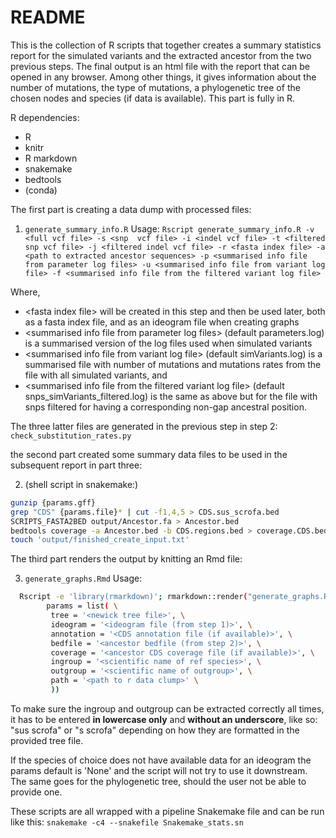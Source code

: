 # README
This is the collection of R scripts that together creates a summary statistics report for the simulated variants and the extracted ancestor from the two previous steps. The final output is an html file with the report that can be opened in any browser. Among other things, it gives information about the number of mutations, the type of mutations, a phylogenetic tree of the chosen nodes and species (if data is available).
This part is fully in R.

R dependencies:
- R
- knitr
- R markdown
- snakemake
- bedtools
- (conda)

The first part is creating a data dump with processed files:
1. `generate_summary_info.R`
  Usage:
  `Rscript generate_summary_info.R -v <full vcf file> -s <snp  vcf file> -i <indel vcf file> -t <filtered snp vcf file> -j <filtered indel vcf file> -r <fasta index file> -a <path to extracted ancestor sequences> -p <summarised info file from parameter log files> -u <summarised info file from variant log file> -f <summarised info file from the filtered variant log file>`

  Where,
  - \<fasta index file> will be created in this step and then be used later, both as a fasta index file, and as an ideogram file when creating graphs
  - \<summarised info file from parameter log files\> (default parameters.log) is a summarised version of the log files used when simulated variants
  - \<summarised info file from variant log file\> (default simVariants.log) is a summarised file with number of mutations and mutations rates from the file with all simulated variants,
  and
  - \<summarised info file from the filtered variant log file\> (default snps_simVariants_filtered.log) is the same as above but for the file with snps filtered for having a corresponding non-gap ancestral position.

  The three latter files are generated in the previous step in step 2: `check_substitution_rates.py`

the second part created some summary data files to be used in the subsequent report in part three:

2. (shell script in snakemake:)
  ```bash
  gunzip {params.gff}
  grep "CDS" {params.file}* | cut -f1,4,5 > CDS.sus_scrofa.bed
  SCRIPTS_FASTA2BED output/Ancestor.fa > Ancestor.bed
  bedtools coverage -a Ancestor.bed -b CDS.regions.bed > coverage.CDS.bed
  touch 'output/finished_create_input.txt'
  ```

The third part renders the output by knitting an Rmd file:

3. `generate_graphs.Rmd`
  Usage:
```bash
  Rscript -e 'library(rmarkdown)'; rmarkdown::render("generate_graphs.Rmd", \
        params = list( \
         tree = '<newick tree file>', \
         ideogram = '<ideogram file (from step 1)>', \
         annotation = '<CDS annotation file (if available)>', \
         bedfile = '<ancestor bedfile (from step 2)>', \
         coverage = '<ancestor CDS coverage file (if available)>', \
         ingroup = '<scientific name of ref species>', \
         outgroup = '<scientific name of outgroup>', \
         path = '<path to r data clump>' \
         ))
```

  To make sure the ingroup and outgroup can be extracted correctly all times, it has to be entered **in lowercase only** and **without an underscore**, like so:
  "sus scrofa" or "s scrofa" depending on how they are formatted in the provided tree file.

  If the species of choice does not have available data for an ideogram the params default is 'None' and the script will not try to use it downstream. The same goes for the phylogenetic tree, should the user not be able to provide one.

These scripts are all wrapped with a pipeline Snakemake file and can be run like this:
  `snakemake -c4 --snakefile Snakemake_stats.sn`

